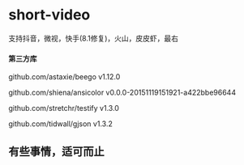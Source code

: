 # short-video

支持抖音，微视，快手(8.1修复)，火山，皮皮虾，最右

#### 第三方库

github.com/astaxie/beego v1.12.0

github.com/shiena/ansicolor v0.0.0-20151119151921-a422bbe96644

github.com/stretchr/testify v1.3.0

github.com/tidwall/gjson v1.3.2

## 有些事情，适可而止
